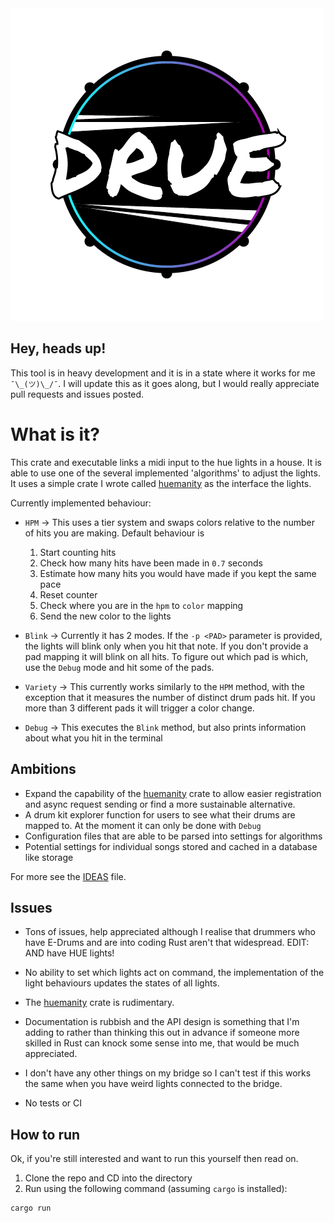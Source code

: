 <img src="meta/logo.png">

## Hey, heads up!

This tool is in heavy development and it is in a state where it works for me
`¯\_(ツ)\_/¯`. I will update this as it goes along, but I would really appreciate
pull requests and issues posted.

# What is it?

This crate and executable links a midi input to the hue lights in a house. It
is able to use one of the several implemented 'algorithms' to adjust the lights.
It uses a simple crate I wrote called
[huemanity](https://github.com/finnkauski/huemanity) as the interface the
lights.

Currently implemented behaviour:

- `HPM` -> This uses a tier system and swaps colors relative to the number of
  hits you are making. Default behaviour is

  1. Start counting hits
  1. Check how many hits have been made in `0.7` seconds
  1. Estimate how many hits you would have made if you kept the same pace
  1. Reset counter
  1. Check where you are in the `hpm` to `color` mapping
  1. Send the new color to the lights

- `Blink` -> Currently it has 2 modes. If the `-p <PAD>` parameter is provided,
  the lights will blink only when you hit that note. If you don't provide a pad
  mapping it will blink on all hits. To figure out which pad is which, use the
  `Debug` mode and hit some of the pads.

- `Variety` -> This currently works similarly to the `HPM` method, with the
  exception that it measures the number of distinct drum pads hit. If you more
  than 3 different pads it will trigger a color change.

- `Debug` -> This executes the `Blink` method, but also prints information about
  what you hit in the terminal

## Ambitions

- Expand the capability of the
  [huemanity](https://github.com/finnkauski/huemanity) crate to allow easier
  registration and async request sending or find a more sustainable alternative.
- A drum kit explorer function for users to see what their drums are mapped to.
  At the moment it can only be done with `Debug`
- Configuration files that are able to be parsed into settings for algorithms
- Potential settings for individual songs stored and cached in a database like
  storage

For more see the [IDEAS](IDEAS.org) file.

## Issues

- Tons of issues, help appreciated although I realise that drummers who have
  E-Drums and are into coding Rust aren't that widespread. EDIT: AND have HUE
  lights!

- No ability to set which lights act on command, the implementation of the light
  behaviours updates the states of all lights.

- The [huemanity](https://github.com/finnkauski/huemanity) crate is rudimentary.

- Documentation is rubbish and the API design is something that I'm adding to
  rather than thinking this out in advance if someone more skilled in Rust can
  knock some sense into me, that would be much appreciated.

- I don't have any other things on my bridge so I can't test if this works the
  same when you have weird lights connected to the bridge.

- No tests or CI

## How to run

Ok, if you're still interested and want to run this yourself then read on.

1. Clone the repo and CD into the directory
2. Run using the following command (assuming `cargo` is installed):

```sh
cargo run
```
